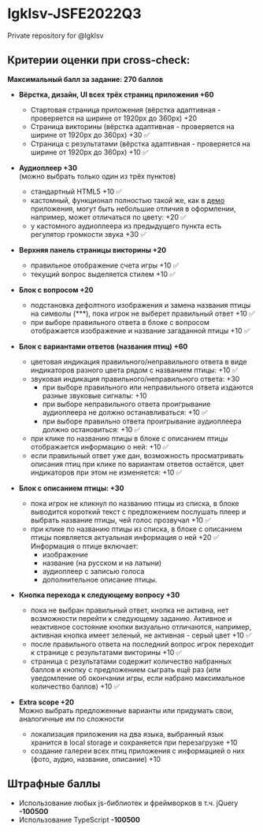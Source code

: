 # lgklsv-JSFE2022Q3
Private repository for @lgklsv

## Критерии оценки при cross-check:
**Максимальный балл за задание: 270 баллов**  

- **Вёрстка, дизайн, UI всех трёх страниц приложения +60**
  - Стартовая страница приложения (вёрстка адаптивная - проверяется на ширине от 1920рх до 360рх) +20
  - Страница викторины (вёрстка адаптивная - проверяется на ширине от 1920рх до 360рх) +30 ✅
  - Страница с результатами (вёрстка адаптивная - проверяется на ширине от 1920рх до 360рх) +10 ✅
  
- **Аудиоплеер +30**  
  (можно выбрать только один из трёх пунктов)
  - стандартный HTML5 +10 ✅
  - кастомный, функционал полностью такой же, как в [демо](https://birds-quiz.netlify.com/) приложения, могут быть небольшие отличия в оформлении, например, может отличаться по цвету: +20 ✅
  - у кастомного аудиоплеера из предыдущего пункта есть регулятор громкости звука +30 ✅   

- **Верхняя панель страницы викторины +20**
  - правильное отображение счета игры +10 ✅
  - текущий вопрос выделяется стилем +10 ✅
  
- **Блок с вопросом +20**
  - подстановка дефолтного изображения и замена названия птицы на символы (\*\*\*), пока игрок не выберет правильный ответ +10 ✅
  - при выборе правильного ответа в блоке с вопросом отображается изображение и название загаданной птицы +10 ✅

- **Блок с вариантами ответов (названия птиц) +60**
  - цветовая индикация правильного/неправильного ответа в виде индикаторов разного цвета рядом с названием птицы: +10 ✅
  - звуковая индикация правильного/неправильного ответа: +30  
    - при выборе правильного или неправильного ответа издаются разные звуковые сигналы: +10
    - при выборе неправильного ответа проигрывание аудиоплеера не должно останавливаться: +10 ✅
    - при выборе правильно ответа проигрывание аудиоплеера должно остановиться: +10 ✅
  - при клике по названию птицы в блоке с описанием птицы отображается информацию о ней: +10 ✅  
  - если правильный ответ уже дан, возможность просматривать описания птиц при клике по вариантам ответов остаётся, цвет индикаторов при этом не изменяется: +10 ✅

- **Блок с описанием птицы: +30**
  - пока игрок не кликнул по названию птицы из списка, в блоке выводится короткий текст с предложением послушать плеер и выбрать название птицы, чей голос прозвучал +10 ✅
  - при клике по названию птицы из списка, в блоке с описанием птицы появляется актуальная информация о ней +20  ✅
  Информация о птице включает:
    - изображение 
    - название (на русском и на латыни)
    - аудиоплеер с записью голоса
    - дополнительное описание птицы.
    
- **Кнопка перехода к следующему вопросу +30**
  - пока не выбран правильный ответ, кнопка не активна, нет возможности перейти к следующему заданию. Активное и неактивное состояние кнопки визуально отличаются, например, активная кнопка имеет зеленый, не активная - серый цвет +10 ✅
  - после правильного ответа на последний вопрос игрок переходит к странице с результатами викторины +10 ✅ 
  - страница с результатами содержит количество набранных баллов и кнопку с предложением сыграть ещё раз (или уведомление об окончании игры, если набрано максимальное количество баллов) +10 ✅
  
- **Extra scope +20**  
  Можно выбрать предложенные варианты или придумать свои, аналогичные им по сложности  
  - локализация приложения на два языка, выбранный язык хранится в local storage и сохраняется при перезагрузке +10
  - создание галереи всех птиц приложения c информацией о них (фото, аудио, название, описание) +10

## Штрафные баллы
- Использование любыx js-библиотек и фреймворков в т.ч. jQuery **-100500**
- Использование TypeScript **-100500**  
